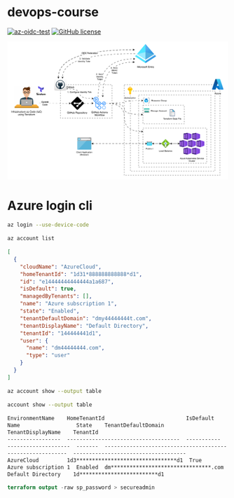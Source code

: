 # devops-course
[![az-oidc-test](https://github.com/dimaserbenyuk/devops-course/actions/workflows/terraform.yaml/badge.svg?branch=main)](https://github.com/dimaserbenyuk/devops-course/actions/workflows/terraform.yaml)  [![GitHub license](https://img.shields.io/badge/license-MIT-blue.svg)](https://github.com/dimaserbenyuk/devops-course/blob/master/LICENSE.md)

![image](/images/aks-terraform-oidc.svg)


# Azure login cli

```bash
az login --use-device-code
```

```bash
az account list
```

```json
[
  {
    "cloudName": "AzureCloud",
    "homeTenantId": "1d31*888888888888*d1",
    "id": "e14444444444444a1a687",
    "isDefault": true,
    "managedByTenants": [],
    "name": "Azure subscription 1",
    "state": "Enabled",
    "tenantDefaultDomain": "dmy44444444t.com",
    "tenantDisplayName": "Default Directory",
    "tenantId": "144444441d1",
    "user": {
      "name": "dm44444444.com",
      "type": "user"
    }
  }
]

```

```bash
az account show --output table
```

```bash
account show --output table
```

```
EnvironmentName    HomeTenantId                          IsDefault    Name                  State    TenantDefaultDomain                      TenantDisplayName    TenantId
-----------------  ------------------------------------  -----------  --------------------  -------  ---------------------------------------  -------------------  ------------------------------------
AzureCloud         1d3********************************d1  True         Azure subscription 1  Enabled  dm********************************.com  Default Directory    1d*************************d1
```

```terraform
terraform output -raw sp_password > secureadmin
```
